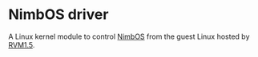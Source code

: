 # NimbOS driver

A Linux kernel module to control [NimbOS](https://github.com/rvm-rtos/nimbos) from the guest Linux hosted by [RVM1.5](https://github.com/rvm-rtos/RVM1.5).
